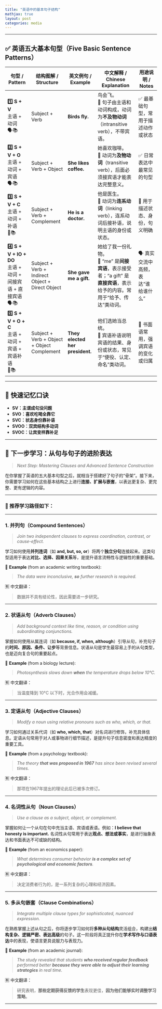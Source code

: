 ```yaml
---
title: "英语中的基本句子结构"
mathjax: true
layout: post
categories: media
---
```


---

## ✅ 英语五大基本句型（Five Basic Sentence Patterns）

| **句型 / Pattern**                                         | **结构图解 / Structure**                             | **英文例句 / Example**              | **中文解释 / Chinese Explanation**                               | **用途说明 / Notes** |
| -------------------------------------------------------- | ------------------------------------------------ | ------------------------------- | ------------------------------------------------------------ | ---------------- |
| **1️⃣ S + V**<br>主语 + 动词<br>🗣📚                         | Subject + Verb                                   | **Birds fly.**                  | 鸟会飞。<br>📘 句子由主语和动词构成，动词为**不及物动词**（intransitive verb），不带宾语。 | ✅ 最基础句型，常用于描述动作或状态 |
| **2️⃣ S + V + O**<br>主语 + 动词 + 宾语<br>🗣📚                | Subject + Verb + Object                          | **She likes coffee.**           | 她喜欢咖啡。<br>📘 动词为**及物动词**（transitive verb），后面必须接宾语才能表达完整意义。 | ✅ 日常表达中最常见的句型 |
| **3️⃣ S + V + C**<br>主语 + 动词 + 补语<br>📝📚                | Subject + Verb + Complement                      | **He is a doctor.**             | 他是医生。<br>📘 动词为**连系动词**（linking verb），连系动词后接补语，说明主语的身份或状态。 | 📝 用于描述状态、身份，句义明确 |
| **4️⃣ S + V + IO + DO**<br>主语 + 动词 + 间接宾语 + 直接宾语<br>🗣📚 | Subject + Verb + Indirect Object + Direct Object | **She gave me a gift.**         | 她给了我一份礼物。<br>📘 “me” 是**间接宾语**，表示接受者；“a gift” 是**直接宾语**，表示给予的内容。常用于“给予、传达”类动词。 | 🗣 真实交流中高频，表达“谁给谁什么” |
| **5️⃣ S + V + O + C**<br>主语 + 动词 + 宾语 + 宾语补语<br>📝📚     | Subject + Verb + Object + Object Complement      | **They elected her president.** | 他们选她当总统。<br>📘 宾语补语说明宾语的结果、身份或状态，常见于“使役、认定、命名”类动词。 | 📝 书面语常用，强调宾语的变化或归属 |

---

## 🧠 快速记忆口诀

* **SV：主谓成句没问题**  
* **SVO：喜欢吃喝全靠它**  
* **SVC：状态身份靠补语**  
* **SVOO：双宾结构多动词**  
* **SVOC：让宾变样靠补足**

---

## 🔁 下一步学习：从句与句子的进阶表达

> *Next Step: Mastering Clauses and Advanced Sentence Construction*

在你掌握了英语的五大基本句型之后，就相当于搭建好了句子的“骨架”。接下来，你需要学习如何在这些基本结构之上进行**连接、扩展与嵌套**，以表达更复杂、更完整、更有逻辑的内容。

---

### 🎯 推荐学习路径如下：

---

### 1. **并列句（Compound Sentences）**

> *Join two independent clauses to express coordination, contrast, or cause-effect.*

学习如何使用**并列连词**（如 **and, but, so, or**）将两个**独立分句**连接起来。这类句型适用于表达**对比、选择、因果关系**等，是提升语言流畅性与逻辑性的重要基础。

📘 **Example** (from an academic writing textbook):

> *The data were inconclusive, **so** further research is required.*

🈶 中文翻译：

> 数据并不具有结论性，因此需要进一步研究。

---

### 2. **状语从句（Adverb Clauses）**

> *Add background context like time, reason, or condition using subordinating conjunctions.*

掌握如何使用从属连词（如 **because, if, when, although**）引导从句，补充句子的**时间、原因、条件、让步**等背景信息。状语从句是学生最容易上手的从句类型，也是迈向复合句的重要起点。

📘 **Example** (from a biology lecture):

> *Photosynthesis slows down **when** the temperature drops below 10°C.*

🈶 中文翻译：

> 当温度降到 10°C 以下时，光合作用会减缓。

---

### 3. **定语从句（Adjective Clauses）**

> *Modify a noun using relative pronouns such as who, which, or that.*

学习如何通过关系代词（如 **who, which, that**）对名词进行修饰，补充具体信息。定语从句常用于对人或事物进行细节描述，是提升句子信息密度和表达精度的重要工具。

📘 **Example** (from a psychology textbook):

> *The theory **that was proposed in 1967** has since been revised several times.*

🈶 中文翻译：

> 那项在1967年提出的理论此后已被多次修订。

---

### 4. **名词性从句（Noun Clauses）**

> *Use a clause as a subject, object, or complement.*

掌握如何让一个从句在句中充当主语、宾语或表语。例如：**I believe that honesty is important.** 名词性从句常用于表达**观点、想法或事实**，是进行抽象表达和书面表达不可或缺的结构。

📘 **Example** (from an economics paper):

> *What determines consumer behavior **is a complex set of psychological and economic factors**.*

🈶 中文翻译：

> 决定消费者行为的，是一系列复杂的心理和经济因素。

---

### 5. **多从句嵌套（Clause Combinations）**

> *Integrate multiple clause types for sophisticated, nuanced expression.*

在熟练掌握上述从句之后，你将逐步学习如何将**多种从句结构**灵活组合，构建出**结构复杂、逻辑严密、表达高级**的句子。这一阶段将真正提升你在**学术写作与口语表达**中的表现，使语言更具说服力与表现力。

📘 **Example** (from an academic journal):

> *The study revealed that students **who received regular feedback** performed better **because they were able to adjust their learning strategies** in real time.*

🈶 中文翻译：

> 研究表明，**那些定期获得反馈的学生**表现更佳，**因为他们能够实时调整学习策略**。

---

